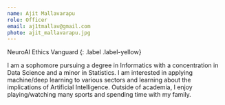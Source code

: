 ```yaml
---
name: Ajit Mallavarapu
role: Officer
email: aj1tmallav@gmail.com
photo: ajit_mallavarapu.jpg
---
```


NeuroAI Ethics Vanguard
{: .label .label-yellow}

I am a sophomore pursuing a degree in Informatics with a concentration in Data Science and a minor in Statistics. I am interested in applying machine/deep learning to various sectors and learning about the implications of Artificial Intelligence. Outside of academia, I enjoy playing/watching many sports and spending time with my family.
